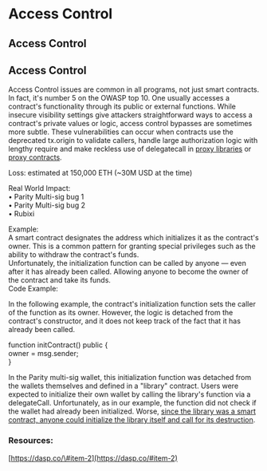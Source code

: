 # Access Control

## Access Control

## Access Control

Access Control issues are common in all programs, not just smart contracts. In fact, it's number 5 on the OWASP top 10. One usually accesses a contract's functionality through its public or external functions. While insecure visibility settings give attackers straightforward ways to access a contract's private values or logic, access control bypasses are sometimes more subtle. These vulnerabilities can occur when contracts use the deprecated tx.origin to validate callers, handle large authorization logic with lengthy require and make reckless use of delegatecall in [proxy libraries](https://blog.openzeppelin.com/proxy-libraries-in-solidity-79fbe4b970fd/) or [proxy contracts](https://blog.indorse.io/ethereum-upgradeable-smart-contract-strategies-456350d0557c).

Loss: estimated at 150,000 ETH \(~30M USD at the time\)

Real World Impact:  
• Parity Multi-sig bug 1  
• Parity Multi-sig bug 2  
• Rubixi

Example:  
A smart contract designates the address which initializes it as the contract's owner. This is a common pattern for granting special privileges such as the ability to withdraw the contract's funds.  
Unfortunately, the initialization function can be called by anyone — even after it has already been called. Allowing anyone to become the owner of the contract and take its funds.  
Code Example:

In the following example, the contract's initialization function sets the caller of the function as its owner. However, the logic is detached from the contract's constructor, and it does not keep track of the fact that it has already been called.

function initContract\(\) public {  
 owner = msg.sender;  
}

In the Parity multi-sig wallet, this initialization function was detached from the wallets themselves and defined in a "library" contract. Users were expected to initialize their own wallet by calling the library's function via a delegateCall. Unfortunately, as in our example, the function did not check if the wallet had already been initialized. Worse, [since the library was a smart contract, anyone could initialize the library itself and call for its destruction](https://github.com/paritytech/parity-ethereum/issues/6995#issuecomment-342409816).

### Resources:

[https://dasp.co/\#item-2](https://dasp.co/#item-2)


